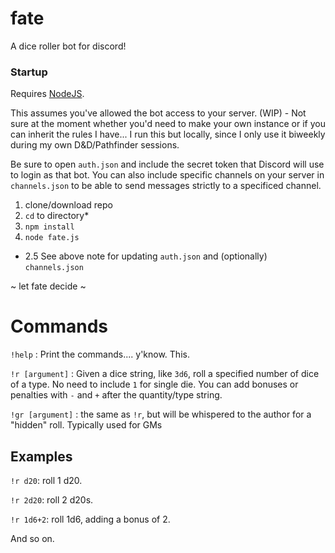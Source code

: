 # fate
A dice roller bot for discord! 

### Startup
Requires [NodeJS](https://nodejs.org/).

This assumes you've allowed the bot access to your server. (WIP) - Not sure at the moment whether you'd need to make your own instance or if you can inherit the rules I have... I run this but locally, since I only use it biweekly during my own D&D/Pathfinder sessions.

Be sure to open `auth.json` and include the secret token that Discord will use to login as that bot. You can also include specific channels on your server in `channels.json` to be able to send messages strictly to a specificed channel.

1. clone/download repo
2. `cd` to directory*
3. `npm install`
4. `node fate.js` 

* 2.5 See above note for updating `auth.json` and (optionally) `channels.json`

~ let fate decide ~

# Commands
`!help` : Print the commands.... y'know. This.

`!r [argument]` : Given a dice string, like `3d6`, roll a specified number of dice of a type. No need to include `1` for single die. You can add bonuses or penalties with `-` and `+` after the quantity/type string.

`!gr [argument]` : the same as `!r`, but will be whispered to the author for a "hidden" roll. Typically used for GMs


## Examples 
`!r d20`: roll 1 d20.

`!r 2d20`: roll 2 d20s.

`!r 1d6+2`: roll 1d6, adding a bonus of 2.

And so on.
